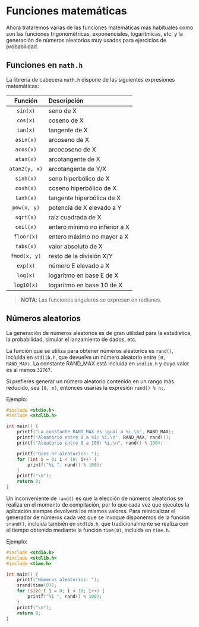 # Funciones matemáticas

Ahora trataremos varias de las funciones matemáticas más habituales como son las funciones trigonométricas, exponenciales, logaritmicas, etc. y la generación de números aleatorios muy usados para ejercicios de probabilidad.

## Funciones en `math.h`

La librería de cabecera `math.h` dispone de las siguientes expresiones matemáticas:

|   Función    | Descripción                   |
|:-------------:|:-------------------------------|
|   `sin(x)`    | seno de X                      |
|   `cos(x)`    | coseno de X                    |
|   `tan(x)`    | tangente de X                  |
|   `asin(x)`   | arcoseno de X                  |
|   `acos(x)`   | arcocoseno de X                |
|   `atan(x)`   | arcotangente de X              |
| `atan2(y, x)` | arcotangente de Y/X            |
|   `sinh(x)`   | seno hiperbólico de X         |
|   `cosh(x)`   | coseno hiperbólico de X       |
|   `tanh(x)`   | tangente hiperbólica de X     |
|  `pow(x, y)`  | potencia de X elevado a Y      |
|   `sqrt(x)`   | raíz cuadrada de X            |
|   `ceil(x)`   | entero mínimo no inferior a X |
|  `floor(x)`   | entero máximo no mayor a X    |
|   `fabs(x)`   | valor absoluto de X            |
| `fmod(x, y)`  | resto de la división X/Y      |
|   `exp(x)`    | número E elevado a X          |
|   `log(x)`    | logaritmo en base E de X       |
|  `log10(x)`   | logaritmo en base 10 de X      |

>**NOTA**: Las funciones angulares se expresan en radianes.

## Números aleatorios

La generación de números aleatorios es de gran utilidad para la estadística, la  probabilidad, simular el lanzamiento de dados, etc.

La función que se utiliza para obtener números aleatorios es `rand()`, incluida en `stdlib.h`, que devuelve un número aleatorio entre `[0, RAND_MAX)`. La constante RAND_MAX está incluida en `stdlib.h` y cuyo valor es al menos `32767`.

Si prefieres generar un número aleatorio contenido en un rango más reducido, sea `[0, n)`, entonces usarías la expresión `rand() % n;`.

Ejemplo:

````c
#include <stdio.h>
#include <stdlib.h>

int main() {
    printf("La constante RAND_MAX es igual a %i.\n", RAND_MAX);
    printf("Aleatorio entre 0 a %i: %i.\n", RAND_MAX, rand());
    printf("Aleatorio entre 0 a 100: %i.\n", rand() % 100);

    printf("Diez nº aleatorios: ");
    for (int i = 0; i < 10; i++) {
        printf("%i ", rand() % 100);
    }
    printf("\n");
    return 0;
}
````

Un inconveniente de `rand()` es que la elección de números aleatorios se realiza en el momento de compilación, por lo que cada vez que ejecutes la aplicación siempre devolverá los mismos valores. Para reinicializar el generador de números cada vez que se invoque disponemos de la función `srand()`, incluida también en `stdlib.h`, que tradicionalmente se realiza con el tiempo obtenido mediante la función `time(0)`, incluida en `time.h`.

Ejemplo:

````c
#include <stdio.h>
#include <stdlib.h>
#include <time.h>

int main() {
    printf("Números aleatorios: ");
    srand(time(0));
    for (size_t i = 0; i < 10; i++) {
        printf("%i ", rand() % 100);
    }
    printf("\n");
    return 0;
}
````
